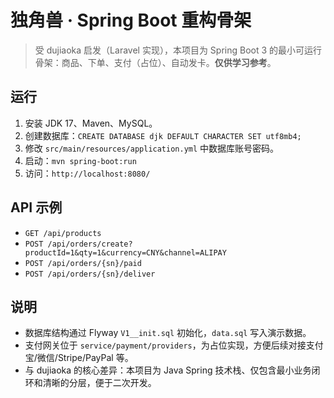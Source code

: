 # 独角兽 · Spring Boot 重构骨架

> 受 dujiaoka 启发（Laravel 实现），本项目为 Spring Boot 3 的最小可运行骨架：商品、下单、支付（占位）、自动发卡。**仅供学习参考**。

## 运行

1. 安装 JDK 17、Maven、MySQL。
2. 创建数据库：`CREATE DATABASE djk DEFAULT CHARACTER SET utf8mb4;`
3. 修改 `src/main/resources/application.yml` 中数据库账号密码。
4. 启动：`mvn spring-boot:run`
5. 访问：`http://localhost:8080/`

## API 示例
- `GET /api/products`
- `POST /api/orders/create?productId=1&qty=1&currency=CNY&channel=ALIPAY`
- `POST /api/orders/{sn}/paid`
- `POST /api/orders/{sn}/deliver`

## 说明
- 数据库结构通过 Flyway `V1__init.sql` 初始化，`data.sql` 写入演示数据。
- 支付网关位于 `service/payment/providers`，为占位实现，方便后续对接支付宝/微信/Stripe/PayPal 等。
- 与 dujiaoka 的核心差异：本项目为 Java Spring 技术栈、仅包含最小业务闭环和清晰的分层，便于二次开发。

